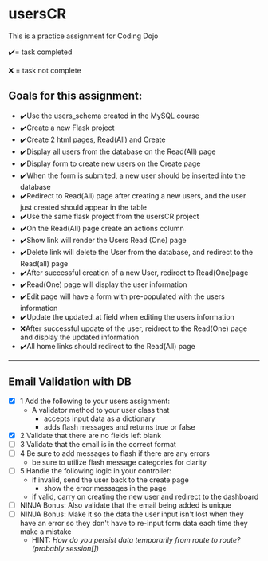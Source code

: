 # usersCR

<p>This is a practice assignment for Coding Dojo<p>
<p>✔️= task completed</p>
<p>❌ = task not complete</p>
<h2>Goals for this assignment:</h2>
<ul>
  <li>✔️Use the users_schema created in the MySQL course</li>
  <li>✔️Create a new Flask project</li>
  <li>✔️Create 2 html pages, Read(All) and Create</li>
  <li>✔️Display all users from the database on the Read(All) page</li>
  <li>✔️Display form to create new users on the Create page</li>
  <li>✔️When the form is submited, a new user should be inserted into the database</li>
  <li>✔️Redirect to Read(All) page after creating a new users, and the user just created should appear in the table</li>
  <li>✔️Use the same flask project from the usersCR project</li>
  <li>✔️On the Read(All) page create an actions column</li>
  <li>✔️Show link will render the Users Read (One) page</li>
  <li>✔️Delete link will delete the User from the database, and redirect to the Read(all) page</li>
  <li>✔️After successful creation of a new User, redirect to Read(One)page</li>
  <li>✔️Read(One) page will display the user information</li>
  <li>✔️Edit page will have a form with pre-populated with the users information</li>
  <li>✔️Update the updated_at field when editing the users information</li>
  <li>❌After successful update of the user, reidrect to the Read(One) page and display the updated information</li>
  <li>✔️All home links should redirect to the Read(All) page</li>
</ul>

***

## Email Validation with DB

- [x] 1 Add the following to your users assignment:
  - A validator method to your user class that
    - accepts input data as a dictionary
    - adds flash messages and returns true or false
- [x] 2 Validate that there are no fields left blank
- [ ] 3 Validate that the email is in the correct format
- [ ] 4 Be sure to add messages to flash if there are any errors
  - be sure to utilize flash message categories for clarity
- [ ] 5 Handle the following logic in your controller:
  - if invalid, send the user back to the create page
    - show the error messages in the page
  - if valid, carry on creating the new user and redirect to the dashboard
- [ ] NINJA Bonus: Also validate that the email being added is unique
- [ ] NINJA Bonus: Make it so the data the user input isn't lost when they have an error so they don't have to re-input form data each time they make a mistake
  - HINT: *How do you persist data temporarily from route to route? (probably session[])*
